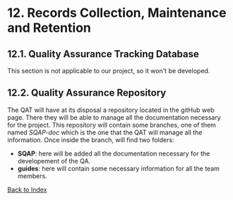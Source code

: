 # 12. Records Collection, Maintenance and Retention

## 12.1. Quality Assurance Tracking Database

This section is not applicable to our project, so it won't be developed.

## 12.2. Quality Assurance Repository

The QAT will have at its disposal a repository located in the gitHub web page. There 
they will be able to manage all the documentation necessary for the project. 
This repository will contain some branches, one of them named _SQAP-doc_ which is the 
one that the QAT will manage all the information. Once inside the branch, will find 
two folders:
* __SQAP__: here will be added all the documentation necessary for the developement of the 
            QA.
* __guides__: here will contain some necessary information for all the team members.

[Back to Index](./index.md)

